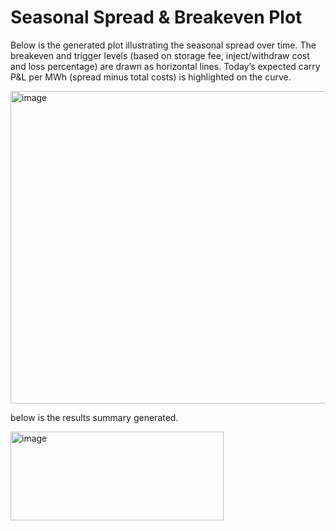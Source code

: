 # Seasonal Spread & Breakeven Plot

Below is the generated plot illustrating the seasonal spread over time. The breakeven and trigger levels (based on storage fee, inject/withdraw cost and loss percentage) are drawn as horizontal lines. Today’s expected carry P&L per MWh (spread minus total costs) is highlighted on the curve.

<img width="1000" height="500" alt="image" src="https://github.com/user-attachments/assets/763c92e6-023a-4d1f-ac85-5956337d5a54" />

below is the results summary generated.

<img width="341" height="142" alt="image" src="https://github.com/user-attachments/assets/49a96580-f2ba-4b93-8f3c-cb33f61b0621" />
